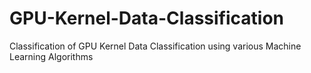 # GPU-Kernel-Data-Classification
Classification of GPU Kernel Data Classification using various Machine Learning Algorithms
